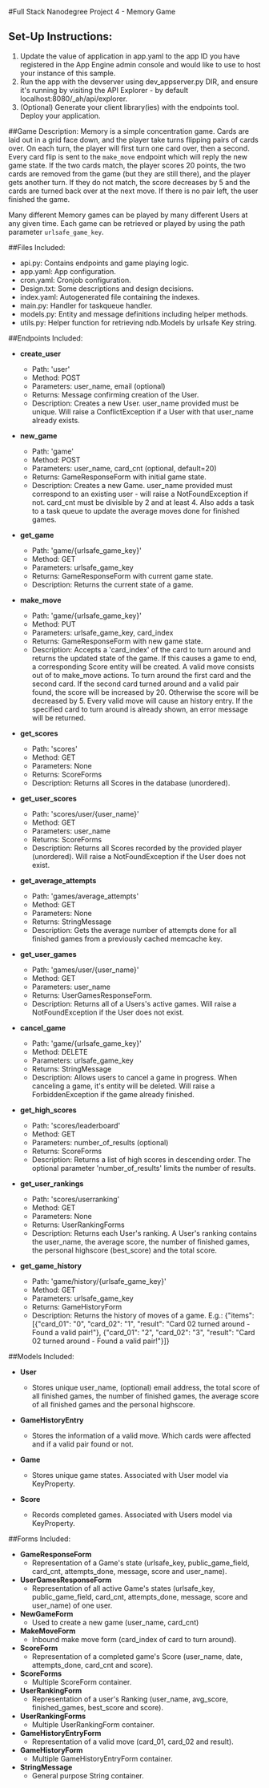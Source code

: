 #Full Stack Nanodegree Project 4 - Memory Game

## Set-Up Instructions:
1.  Update the value of application in app.yaml to the app ID you have registered
 in the App Engine admin console and would like to use to host your instance of this sample.
1.  Run the app with the devserver using dev_appserver.py DIR, and ensure it's
 running by visiting the API Explorer - by default localhost:8080/_ah/api/explorer.
1.  (Optional) Generate your client library(ies) with the endpoints tool.
 Deploy your application.
 
 
 
##Game Description:
Memory is a simple concentration game. Cards are laid out in a grid face down, 
and the player take turns flipping pairs of cards over. On each turn, the player
will first turn one card over, then a second. Every card flip is sent to the
`make_move` endpoint which will reply the new game state.
If the two cards match, the player scores 20 points, the two cards are removed 
from the game (but they are still there), and the player gets another turn. If 
they do not match, the score decreases by 5 and the cards are turned back over 
at the next move. If there is no pair left, the user finished the game.

Many different Memory games can be played by many different Users at any
given time. Each game can be retrieved or played by using the path parameter
`urlsafe_game_key`.

##Files Included:
 - api.py: Contains endpoints and game playing logic.
 - app.yaml: App configuration.
 - cron.yaml: Cronjob configuration.
 - Design.txt: Some descriptions and design decisions.
 - index.yaml: Autogenerated file containing the indexes.
 - main.py: Handler for taskqueue handler.
 - models.py: Entity and message definitions including helper methods.
 - utils.py: Helper function for retrieving ndb.Models by urlsafe Key string.

##Endpoints Included:
 - **create_user**
    - Path: 'user'
    - Method: POST
    - Parameters: user_name, email (optional)
    - Returns: Message confirming creation of the User.
    - Description: Creates a new User. user_name provided must be unique. Will 
    raise a ConflictException if a User with that user_name already exists.
    
 - **new_game**
    - Path: 'game'
    - Method: POST
    - Parameters: user_name, card_cnt (optional, default=20)
    - Returns: GameResponseForm with initial game state.
    - Description: Creates a new Game. user_name provided must correspond to an
    existing user - will raise a NotFoundException if not. card_cnt must be divisible
    by 2 and at least 4. Also adds a task to a task queue to update the average moves done
    for finished games.
     
 - **get_game**
    - Path: 'game/{urlsafe_game_key}'
    - Method: GET
    - Parameters: urlsafe_game_key
    - Returns: GameResponseForm with current game state.
    - Description: Returns the current state of a game.
    
 - **make_move**
    - Path: 'game/{urlsafe_game_key}'
    - Method: PUT
    - Parameters: urlsafe_game_key, card_index
    - Returns: GameResponseForm with new game state.
    - Description: Accepts a 'card_index' of the card to turn around and returns
    the updated state of the game. If this causes a game to end, a corresponding 
    Score entity will be created. A valid move consists out of to make_move actions.
    To turn around the first card and the second card. If the second card turned
    around and a valid pair found, the score will be increased by 20. Otherwise
    the score will be decreased by 5. Every valid move will cause an history entry.
    If the specified card to turn around is already shown, an error message will
    be returned.
    
 - **get_scores**
    - Path: 'scores'
    - Method: GET
    - Parameters: None
    - Returns: ScoreForms
    - Description: Returns all Scores in the database (unordered).
    
 - **get_user_scores**
    - Path: 'scores/user/{user_name}'
    - Method: GET
    - Parameters: user_name
    - Returns: ScoreForms
    - Description: Returns all Scores recorded by the provided player (unordered).
    Will raise a NotFoundException if the User does not exist.
    
 - **get_average_attempts**
    - Path: 'games/average_attempts'
    - Method: GET
    - Parameters: None
    - Returns: StringMessage
    - Description: Gets the average number of attempts done for all finished
    games from a previously cached memcache key.
    
 - **get_user_games**
    - Path: 'games/user/{user_name}'
    - Method: GET
    - Parameters: user_name
    - Returns: UserGamesResponseForm. 
    - Description: Returns all of a Users's active games.
    Will raise a NotFoundException if the User does not exist.
    
 - **cancel_game**
    - Path: 'game/{urlsafe_game_key}'
    - Method: DELETE
    - Parameters: urlsafe_game_key
    - Returns: StringMessage 
    - Description: Allows users to cancel a game in progress. When canceling
    a game, it's entity will be deleted. Will raise a ForbiddenException if 
    the game already finished.
    
 - **get_high_scores**
    - Path: 'scores/leaderboard'
    - Method: GET
    - Parameters: number_of_results (optional)
    - Returns: ScoreForms
    - Description: Returns a list of high scores in descending order. The optional
    parameter 'number_of_results' limits the number of results.
    
 - **get_user_rankings**
    - Path: 'scores/userranking'
    - Method: GET
    - Parameters: None
    - Returns: UserRankingForms
    - Description: Returns each User's ranking. A User's ranking contains
    the user_name, the average score, the number of finished games, the 
    personal highscore (best_score) and the total score.
    
 - **get_game_history**
    - Path: 'game/history/{urlsafe_game_key}'
    - Method: GET
    - Parameters: urlsafe_game_key
    - Returns: GameHistoryForm
    - Description: Returns the history of moves of a game.
    E.g.: {"items": [{"card_01": "0", "card_02": "1",
                      "result": "Card 02 turned around - Found a valid pair!"},
                     {"card_01": "2", "card_02": "3",
                      "result": "Card 02 turned around - Found a valid pair!"}]}
    
##Models Included:
 - **User**
    - Stores unique user_name, (optional) email address, the total score
    of all finished games, the number of finished games, the average score of
    all finished games and the personal highscore.
    
 - **GameHistoryEntry**
    - Stores the information of a valid move. Which cards were affected and if
    a valid pair found or not.
    
 - **Game**
    - Stores unique game states. Associated with User model via KeyProperty.
    
 - **Score**
    - Records completed games. Associated with Users model via KeyProperty.
    
##Forms Included:
 - **GameResponseForm**
    - Representation of a Game's state (urlsafe_key, public_game_field,
    card_cnt, attempts_done, message, score and user_name).
 - **UserGamesResponseForm**
    - Representation of all active Game's states (urlsafe_key, public_game_field,
    card_cnt, attempts_done, message, score and user_name) of one user.
 - **NewGameForm**
    - Used to create a new game (user_name, card_cnt)
 - **MakeMoveForm**
    - Inbound make move form (card_index of card to turn around).
 - **ScoreForm**
    - Representation of a completed game's Score (user_name, date, attempts_done,
    card_cnt and score).
 - **ScoreForms**
    - Multiple ScoreForm container.
 - **UserRankingForm**
    - Representation of a user's Ranking (user_name, avg_score, finished_games,
    best_score and score).
 - **UserRankingForms**
    - Multiple UserRankingForm container.
- **GameHistoryEntryForm**
    - Representation of a valid move (card_01, card_02 and result).
 - **GameHistoryForm**
    - Multiple GameHistoryEntryForm container.
 - **StringMessage**
    - General purpose String container.